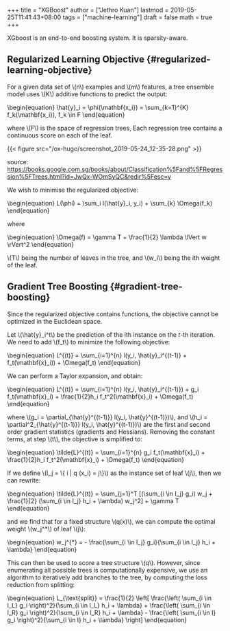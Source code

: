 +++
title = "XGBoost"
author = ["Jethro Kuan"]
lastmod = 2019-05-25T11:41:43+08:00
tags = ["machine-learning"]
draft = false
math = true
+++

XGboost is an end-to-end boosting system. It is sparsity-aware.


## Regularized Learning Objective {#regularized-learning-objective}

For a given data set of \\(n\\) examples and \\(m\\) features, a tree ensemble
model uses \\(K\\) additive functions to predict the output:

\begin{equation}
  \hat{y}\_i = \phi(\mathbf{x\_i}) = \sum\_{k=1}^{K} f\_k(\mathbf{x\_i}),
  f\_k \in F
\end{equation}

where \\(F\\) is the space of regression trees, Each regression tree
contains a continuous score on each of the leaf.

{{< figure src="/ox-hugo/screenshot_2019-05-24_12-35-28.png" >}}

source:
<https://books.google.com.sg/books/about/Classification%5Fand%5FRegression%5FTrees.html?id=JwQx-WOmSyQC&redir%5Fesc=y>

We wish to minimise the regularized objective:

\begin{equation}
  L(\phi) = \sum\_i l(\hat{y}\_i, y\_i) + \sum\_{k} \Omega(f\_k)
\end{equation}

where

\begin{equation}
  \Omega(f) = \gamma T + \frac{1}{2} \lambda \lVert w \rVert^2
\end{equation}

\\(T\\) being the number of leaves in the tree, and \\(w\_i\\) being the ith
weight of the leaf.


## Gradient Tree Boosting {#gradient-tree-boosting}

Since the regularized objective contains functions, the objective
cannot be optimized in the Euclidean space.

Let \\(\hat{y}\_i^t\\) be the prediction of the ith instance on the $t$-th
iteration. We need to add \\(f\_t\\) to minimize the following objective:

\begin{equation}
  L^{(t)} = \sum\_{i=1}^{n} l(y\_i, \hat{y}\_i^{(t-1)} +
  f\_t(\mathbf{x}\_i)) + \Omega(f\_t)
\end{equation}

We can perform a Taylor expansion, and obtain:

\begin{equation}
  L^{(t)} = \sum\_{i=1}^{n} l(y\_i, \hat{y}\_i^{(t-1)}) + g\_i
  f\_t(\mathbf{x}\_i) + \frac{1}{2}h\_i f\_t^2(\mathbf{x}\_i) + \Omega(f\_t)
\end{equation}

where \\(g\_i = \partial\_{\hat{y}^{(t-1)}} l(y\_i, \hat{y}^{(t-1)})\\), and
\\(h\_i = \partial^2\_{\hat{y}^{(t-1)}} l(y\_i, \hat{y}^{(t-1)})\\) are the
first and second order gradient statistics (gradients and Hessians).
Removing the constant terms, at step \\(t\\), the objective is simplified to:

\begin{equation}
  \tilde{L}^{(t)} = \sum\_{i=1}^{n} g\_i f\_t(\mathbf{x}\_i) + \frac{1}{2}h\_i
  f\_t^2(\mathbf{x}\_i) + \Omega(f\_t)
\end{equation}

If we define \\(I\_j = \\{ i | q (x\_i) = j\\}\\) as the instance set of leaf
\\(j\\), then we can rewrite:

\begin{equation}
  \tilde{L}^{(t)} = \sum\_{j=1}^T [(\sum\_{i \in I\_j} g\_i) w\_j +
  \frac{1}{2} (\sum\_{i \in I\_j} h\_i + \lambda) w\_j^2] + \gamma T
\end{equation}

and we find that for a fixed structure \\(q(x)\\), we can compute the
optimal weight \\(w\_j^\*\\) of leaf \\(j\\):

\begin{equation}
  w\_j^{\*} = - \frac{\sum\_{i \in I\_j} g\_i}{\sum\_{i \in I\_j} h\_i  + \lambda}
\end{equation}

This can then be used to score a tree structure \\(q\\). However, since
enumerating all possible trees is computationally expensive, we use
an algorithm to iteratively add branches to the tree, by computing the
loss reduction from splitting:

\begin{equation}
  L\_{\text{split}} = \frac{1}{2} \left[ \frac{\left( \sum\_{i \in I\_L}
        g\_i \right)^2}{\sum\_{i \in I\_L} h\_i + \lambda} + \frac{\left( \sum\_{i \in I\_R}
        g\_i \right)^2}{\sum\_{i \in I\_R} h\_i + \lambda} - \frac{\left( \sum\_{i \in I}
        g\_i \right)^2}{\sum\_{i \in I} h\_i + \lambda} \right]
\end{equation}
